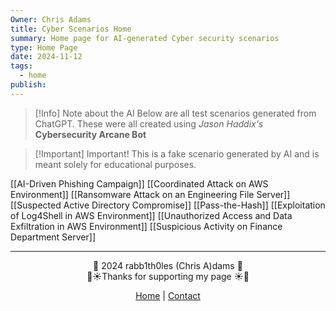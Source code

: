 ```yaml
---
Owner: Chris Adams
title: Cyber Scenarios Home
summary: Home page for AI-generated Cyber security scenarios
type: Home Page
date: 2024-11-12
tags:
  - home
publish:
---
```

> [!Info] Note about the AI
> Below are all test scenarios generated from ChatGPT. These were all created using *Jason Haddix's* **Cybersecurity Arcane Bot**

> [!Important] Important!
> This is a fake scenario generated by AI and is meant solely for educational purposes. 

[[AI-Driven Phishing Campaign]]
[[Coordinated Attack on AWS Environment]]
[[Ransomware Attack on an Engineering File Server]]
[[Suspected Active Directory Compromise]]
[[Pass-the-Hash]]
[[Exploitation of Log4Shell in AWS Environment]]
[[Unauthorized Access and Data Exfiltration in AWS Environment]]
[[Suspicious Activity on Finance Department Server]]

---
<div style="text-align: center;">
	<div class="gradient-text">👾 2024 rabb1th0les (Chris A)dams 👾</div> 
	🌴☀Thanks for supporting my page ☀🌴
	<nav>
		<ul style="list-style: none; padding: 0;">
			<div style="text-align: center;">
				<li><a href="index.html">Home</a> | <a href="Contact.html">Contact</a></li>
			</div>
		</ul>
	</nav>	
</div>